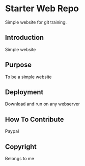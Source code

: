 # Starter Web Repo

Simple website for git training.

## Introduction

Simple website

## Purpose

To be a simple website

## Deployment

Download and run on any webserver

## How To Contribute

Paypal

## Copyright

Belongs to me